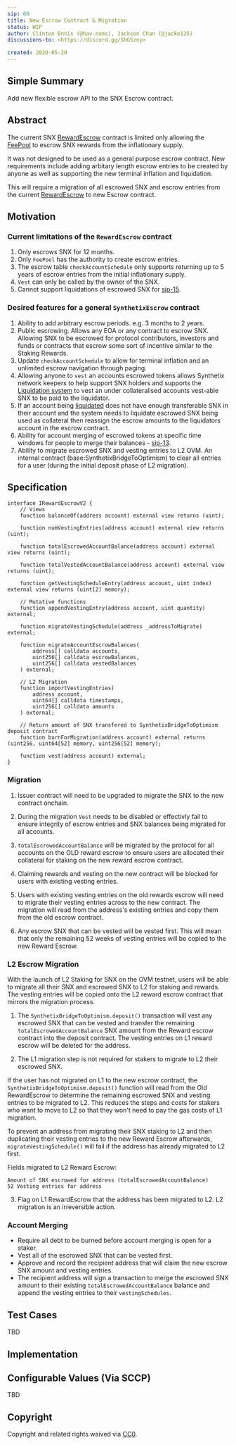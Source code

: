 ```yaml
---
sip: 60
title: New Escrow Contract & Migration
status: WIP
author: Clinton Ennis (@hav-noms), Jackson Chan (@jacko125)
discussions-to: <https://discord.gg/ShGSzny>

created: 2020-05-20
---
```


<!--You can leave these HTML comments in your merged SIP and delete the visible duplicate text guides, they will not appear and may be helpful to refer to if you edit it again. This is the suggested template for new SIPs. Note that an SIP number will be assigned by an editor. When opening a pull request to submit your SIP, please use an abbreviated title in the filename, `sip-draft_title_abbrev.md`. The title should be 44 characters or less.-->

## Simple Summary

<!--"If you can't explain it simply, you don't understand it well enough." Provide a simplified and layman-accessible explanation of the SIP.-->

Add new flexible escrow API to the SNX Escrow contract.

## Abstract

<!--A short (~200 word) description of the technical issue being addressed.-->

The current SNX [RewardEscrow](https://contracts.synthetix.io/RewardEscrow) contract is limited only allowing the [FeePool](https://contracts.synthetix.io/FeePool) to escrow SNX rewards from the inflationary supply.

It was not designed to be used as a general purpose escrow contract. New requirements include adding arbitary length escrow entries to be created by anyone as well as supporting the new terminal inflation and liquidation.

This will require a migration of all escrowed SNX and escrow entries from the current [RewardEscrow](https://contracts.synthetix.io/RewardEscrow) to new Escrow contract.

## Motivation

<!--The motivation is critical for SIPs that want to change Synthetix. It should clearly explain why the existing protocol specification is inadequate to address the problem that the SIP solves. SIP submissions without sufficient motivation may be rejected outright.-->

### Current limitations of the `RewardEscrow` contract

1. Only escrows SNX for 12 months.
2. Only `FeePool` has the authority to create escrow entries.
3. The escrow table `checkAccountSchedule` only supports returning up to 5 years of escrow entries from the initial inflationary supply.
4. `Vest` can only be called by the owner of the SNX.
5. Cannot support liquidations of escrowed SNX for [sip-15](https://sips.synthetix.io/sips/sip-15).

### Desired features for a general `SynthetixEscrow` contract

1. Ability to add arbitrary escrow periods. e.g. 3 months to 2 years.
2. Public escrowing. Allows any EOA or any contract to escrow SNX. Allowing SNX to be escrowed for protocol contributors, investors and funds or contracts that escrow some sort of incentive similar to the Staking Rewards.
3. Update `checkAccountSchedule` to allow for terminal inflation and an unlimited escrow navigation through paging.
4. Allowing anyone to `vest` an accounts escrowed tokens allows Synthetix network keepers to help support SNX holders and supports the [Liquidation system](https://sips.synthetix.io/sips/sip-15) to vest an under collateralised accounts vest-able SNX to be paid to the liquidator.
5. If an account being [liquidated](https://sips.synthetix.io/sips/sip-15) does not have enough transferable SNX in their account and the system needs to liquidate escrowed SNX being used as collateral then reassign the escrow amounts to the liquidators account in the escrow contract.
6. Ability for account merging of escrowed tokens at specific time windows for people to merge their balances - [sip-13](https://sips.synthetix.io/sips/sip-13).
7. Ability to migrate escrowed SNX and vesting entries to L2 OVM. An internal contract (base:SynthetixBridgeToOptimism) to clear all entries for a user (during the initial deposit phase of L2 migration).

## Specification

<!--The technical specification should describe the syntax and semantics of any new feature.-->

```
interface IRewardEscrowV2 {
    // Views
    function balanceOf(address account) external view returns (uint);

    function numVestingEntries(address account) external view returns (uint);

    function totalEscrowedAccountBalance(address account) external view returns (uint);

    function totalVestedAccountBalance(address account) external view returns (uint);

    function getVestingScheduleEntry(address account, uint index) external view returns (uint[2] memory);

    // Mutative functions
    function appendVestingEntry(address account, uint quantity) external;

    function migrateVestingSchedule(address _addressToMigrate) external;

    function migrateAccountEscrowBalances(
        address[] calldata accounts,
        uint256[] calldata escrowBalances,
        uint256[] calldata vestedBalances
    ) external;

    // L2 Migration
    function importVestingEntries(
        address account,
        uint64[] calldata timestamps,
        uint256[] calldata amounts
    ) external;

    // Return amount of SNX transfered to SynthetixBridgeToOptimism deposit contract
    function burnForMigration(address account) external returns (uint256, uint64[52] memory, uint256[52] memory);

    function vest(address account) external;
}
```

### Migration

1. Issuer contract will need to be upgraded to migrate the SNX to the new contract onchain.

2. During the migration `Vest` needs to be disabled or effectivly fail to ensure integrity of escrow entries and SNX balances being migrated for all accounts.

3. `totalEscrowedAccountBalance` will be migrated by the protocol for all accounts on the OLD reward escrow to ensure users are allocated their collateral for staking on the new reward escrow contract.

4. Claiming rewards and vesting on the new contract will be blocked for users with existing vesting entries.

5. Users with existing vesting entries on the old rewards escrow will need to migrate their vesting entries across to the new contract. The migration will read from the address's existing entries and copy them from the old escrow contract.

6. Any escrow SNX that can be vested will be vested first. This will mean that only the remaining 52 weeks of vesting entries will be copied to the new Reward Escrow.

### L2 Escrow Migration

With the launch of L2 Staking for SNX on the OVM testnet, users will be able to migrate all their SNX and escrowed SNX to L2 for staking and rewards. The vesting entries will be copied onto the L2 reward escrow contract that mirrors the migration process.

1. The `SynthetixBridgeToOptimism.deposit()` transaction will vest any escrowed SNX that can be vested and transfer the remaining `totalEscrowedAccountBalance` SNX amount from the Reward escrow contract into the deposit contract. The vesting entries on L1 reward escrow will be deleted for the address.

2. The L1 migration step is not required for stakers to migrate to L2 their escrowed SNX.

If the user has not migrated on L1 to the new escrow contract, the `SynthetixBridgeToOptimism.deposit()` function will read from the Old RewardEscrow to determine the remaining escrowed SNX and vesting entries to be migrated to L2. This reduces the steps and costs for stakers who want to move to L2 so that they won't need to pay the gas costs of L1 migration.

To prevent an address from migrating their SNX staking to L2 and then duplicating their vesting entries to the new Reward Escrow afterwards, `migrateVestingSchedule()` will fail if the address has already migrated to L2 first.

Fields migrated to L2 Reward Escrow:

```
Amount of SNX escrowed for address (totalEscrowedAccountBalance)
52 Vesting entries for address
```

3. Flag on L1 RewardEscrow that the address has been migrated to L2. L2 migration is an irreversible action.

### Account Merging

- Require all debt to be burned before account merging is open for a staker.
- Vest all of the escrowed SNX that can be vested first.
- Approve and record the recipient address that will claim the new escrow SNX amount and vesting entries.
- The recipient address will sign a transaction to merge the escrowed SNX amount to their existing `totalEscrowedAccountBalance` balance and append the vesting entries to their `vestingSchedules`.


## Test Cases

<!--Test cases for an implementation are mandatory for SIPs but can be included with the implementation..-->
TBD

## Implementation

<!--The implementations must be completed before any SIP is given status "Implemented", but it need not be completed before the SIP is "Approved". While there is merit to the approach of reaching consensus on the specification and rationale before writing code, the principle of "rough consensus and running code" is still useful when it comes to resolving many discussions of API details.-->

## Configurable Values (Via SCCP)

<!--Please list all values configurable via SCCP under this implementation.-->

TBD

## Copyright

Copyright and related rights waived via [CC0](https://creativecommons.org/publicdomain/zero/1.0/).
